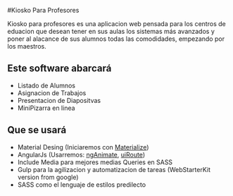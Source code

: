 #Kiosko Para Profesores

Kiosko para profesores es una aplicacion web pensada para los centros de eduacion que desean tener en sus aulas los sistemas más avanzados y poner al alacance de sus alumnos todas las comodidades, empezando por los maestros.

## Este software abarcará
* Listado de Alumnos
* Asignacion de Trabajos
* Presentacion de Diapositvas
* MiniPizarra en linea

## Que se usará
* Material Desing (Iniciaremos con [Materialize](http://materializecss.com))
* AngularJs (Usarremos: [ngAnimate](#), [uiRoute](#))
* Include Media para mejores medias Queries en SASS
* Gulp para la agilizacion y automatizacion de tareas (WebStarterKit version from google)
* SASS como el lenguaje de estilos predilecto
